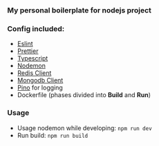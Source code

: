 ### My personal boilerplate for nodejs project
### Config included: 

 - [Eslint](https://eslint.org/)
 - [Prettier](https://prettier.io/)
 - [Typescript](https://www.typescriptlang.org/)
 - [Nodemon](https://www.npmjs.com/package/nodemon)
 - [Redis Client](https://www.npmjs.com/package/ioredis) 
 - [Mongodb Client](https://www.npmjs.com/package/mongodb)  
 - [Pino](https://www.npmjs.com/package/pino) for logging
 - Dockerfile (phases divided into **Build** and **Run**)

### Usage

 - Usage nodemon while developing: `npm run dev`
 - Run build: `npm run build`
